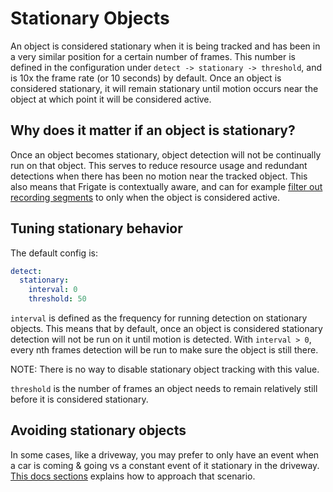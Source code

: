 # Stationary Objects

An object is considered stationary when it is being tracked and has been in a very similar position for a certain number of frames. This number is defined in the configuration under `detect -> stationary -> threshold`, and is 10x the frame rate (or 10 seconds) by default. Once an object is considered stationary, it will remain stationary until motion occurs near the object at which point it will be considered active.

## Why does it matter if an object is stationary?

Once an object becomes stationary, object detection will not be continually run on that object. This serves to reduce resource usage and redundant detections when there has been no motion near the tracked object. This also means that Frigate is contextually aware, and can for example [filter out recording segments](record.md#what-do-the-different-retain-modes-mean) to only when the object is considered active.

## Tuning stationary behavior

The default config is:

```yaml
detect:
  stationary:
    interval: 0
    threshold: 50
```

`interval` is defined as the frequency for running detection on stationary objects. This means that by default, once an object is considered stationary detection will not be run on it until motion is detected. With `interval > 0`, every nth frames detection will be run to make sure the object is still there. 

NOTE: There is no way to disable stationary object tracking with this value.

`threshold` is the number of frames an object needs to remain relatively still before it is considered stationary.

## Avoiding stationary objects

In some cases, like a driveway, you may prefer to only have an event when a car is coming & going vs a constant event of it stationary in the driveway. [This docs sections](../guides/stationary_objects.md) explains how to approach that scenario.
